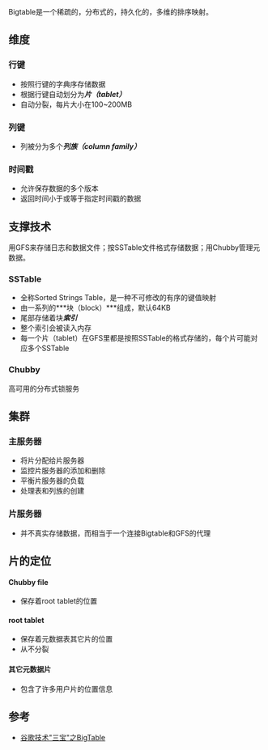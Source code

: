 Bigtable是一个稀疏的，分布式的，持久化的，多维的排序映射。

## 维度
### 行键
* 按照行键的字典序存储数据
* 根据行键自动划分为***片（tablet）***
* 自动分裂，每片大小在100~200MB

### 列键
* 列被分为多个***列族（column family）***

### 时间戳
* 允许保存数据的多个版本
* 返回时间小于或等于指定时间戳的数据

## 支撑技术
用GFS来存储日志和数据文件；按SSTable文件格式存储数据；用Chubby管理元数据。

### SSTable
* 全称Sorted Strings Table，是一种不可修改的有序的键值映射
* 由一系列的***块（block）***组成，默认64KB
* 尾部存储着块***索引***
* 整个索引会被读入内存
* 每一个片（tablet）在GFS里都是按照SSTable的格式存储的，每个片可能对应多个SSTable

### Chubby
高可用的分布式锁服务

## 集群
### 主服务器
* 将片分配给片服务器
* 监控片服务器的添加和删除
* 平衡片服务器的负载
* 处理表和列族的创建

### 片服务器
* 并不真实存储数据，而相当于一个连接Bigtable和GFS的代理

## 片的定位
#### Chubby file
* 保存着root tablet的位置

#### root tablet
* 保存着元数据表其它片的位置
* 从不分裂

#### 其它元数据片
* 包含了许多用户片的位置信息

## 参考
* [谷歌技术"三宝"之BigTable](http://blog.csdn.net/opennaive/article/details/7532589)
